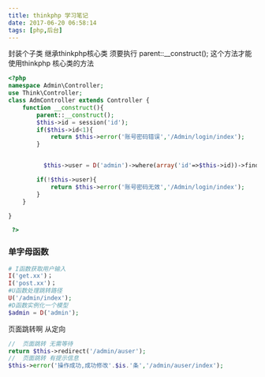 ```yaml
---
title: thinkphp 学习笔记
date: 2017-06-20 06:58:14
tags: [php,后台]
---
```



封装个子类 继承thinkphp核心类 须要执行 parent::__construct(); 这个方法才能使用thinkphp 核心类的方法

```php
<?php 
namespace Admin\Controller;
use Think\Controller;
class AdmController extends Controller {
	function __construct(){
		parent::__construct();
		$this->id = session('id');
		if($this->id<1){
			return $this->error('账号密码错误','/Admin/login/index');
		}


		  $this->user = D('admin')->where(array('id'=>$this->id))->find();

		if(!$this->user){
			return $this->error('账号密码无效','/Admin/login/index');
		}
	}

}

 ?>
```
<!--more-->


### 单字母函数

```php
# I函数获取用户输入
I('get.xx')；
I('post.xx')；
#U函数处理跳转路径
U('/admin/index');
#D函数实例化一个模型
$admin = D('admin');

```

页面跳转啊 从定向


```php
//  页面跳转 无需等待
return $this->redirect('/admin/auser');
//  页面跳转 有提示信息
$this->error('操作成功,成功修改'.$is.'条','/admin/auser/index');


```


